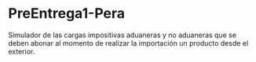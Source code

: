 # PreEntrega1-Pera

Simulador de las cargas impositivas aduaneras y no aduaneras que se deben abonar al momento de realizar la importación un producto desde el exterior.
